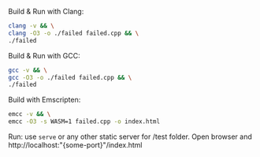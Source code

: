 Build & Run with Clang:

```sh
clang -v && \
clang -O3 -o ./failed failed.cpp && \
./failed
```

Build & Run with GCC:
```sh
gcc -v && \
gcc -O3 -o ./failed failed.cpp && \
./failed
```

Build with Emscripten:
```sh
emcc -v && \
emcc -O3 -s WASM=1 failed.cpp -o index.html
```
Run: use `serve` or any other static server for /test folder. Open browser and http://localhost:"{some-port}"/index.html